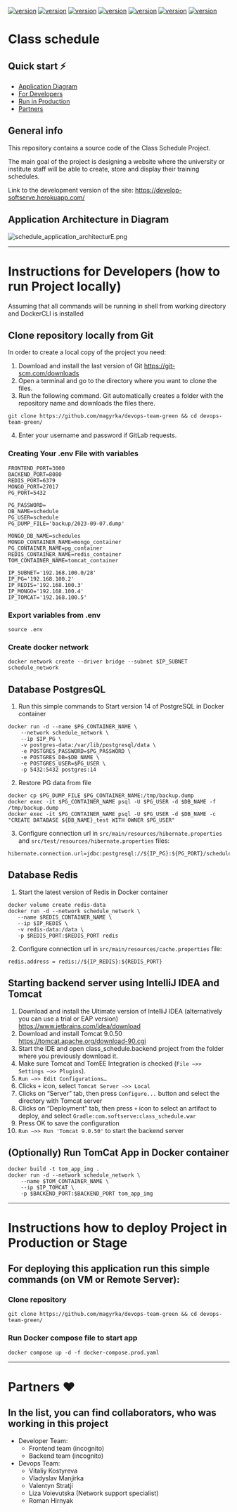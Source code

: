 
[![version](https://img.shields.io/badge/Ubuntu-20.04-brown)](https://semver.org)
[![version](https://img.shields.io/badge/NodeJS-14-green)](https://semver.org)
[![version](https://img.shields.io/badge/JAVA-11-green)](https://semver.org)
[![version](https://img.shields.io/badge/Posrgres-11-blue)](https://semver.org)
[![version](https://img.shields.io/badge/Redis-latest-red)](https://semver.org)
[![version](https://img.shields.io/badge/MongoDB-latest-green)](https://semver.org)
[![version](https://img.shields.io/badge/Tomcat-9.0.5-yellow)](https://semver.org)


# Class schedule
## Quick start ⚡
- [Application Diagram](#application-architecture-in-diagram)
- [For Developers](#instructions-for-developers-how-to-run-project-locally)
- [Run in Production](#instructions-how-to-deploy-project-in-production-or-stage)
- [Partners](#partners-)

## General info
This repository contains a source code of the Class Schedule Project.

The main goal of the project is designing a website where the university or institute staff will be able to create, store and display their training schedules.

Link to the development version of the site: https://develop-softserve.herokuapp.com/

## Application Architecture in Diagram
![schedule_application_architecturE.png](screenshots%2Fschedule_application_architecturE.png)

------------------------------------------
# Instructions for Developers (how to run Project locally)
Assuming that all commands will be running in shell from working directory and DockerCLI is installed
## Clone repository locally from Git
In order to create a local copy of the project you need:
1. Download and install the last version of Git https://git-scm.com/downloads
2. Open a terminal and go to the directory where you want to clone the files. 
3. Run the following command. Git automatically creates a folder with the repository name and downloads the files there.
```shell
git clone https://github.com/magyrka/devops-team-green && cd devops-team-green/
```
4. Enter your username and password if GitLab requests.

### Creating Your .env File with variables
```dotenv
FRONTEND_PORT=3000
BACKEND_PORT=8080
REDIS_PORT=6379
MONGO_PORT=27017
PG_PORT=5432

PG_PASSWORD=
DB_NAME=schedule
PG_USER=schedule
PG_DUMP_FILE='backup/2023-09-07.dump'

MONGO_DB_NAME=schedules
MONGO_CONTAINER_NAME=mongo_container
PG_CONTAINER_NAME=pg_container
REDIS_CONTAINER_NAME=redis_container
TOM_CONTAINER_NAME=tomcat_container

IP_SUBNET='192.168.100.0/28'
IP_PG='192.168.100.2'
IP_REDIS='192.168.100.3'
IP_MONGO='192.168.100.4'
IP_TOMCAT='192.168.100.5'
```

### Export variables from .env 
```shell
source .env
```

### Create docker network
```shell
docker network create --driver bridge --subnet $IP_SUBNET schedule_network
```

## Database PostgresQL
1. Run this simple commands to Start version 14 of PostgreSQL in Docker container
```shell
docker run -d --name $PG_CONTAINER_NAME \
	--network schedule_network \
	--ip $IP_PG \
	-v postgres-data:/var/lib/postgresql/data \
	-e POSTGRES_PASSWORD=$PG_PASSWORD \
	-e POSTGRES_DB=$DB_NAME \
	-e POSTGRES_USER=$PG_USER \
	-p 5432:5432 postgres:14
```
2. Restore PG data from file
```shell
docker cp $PG_DUMP_FILE $PG_CONTAINER_NAME:/tmp/backup.dump
docker exec -it $PG_CONTAINER_NAME psql -U $PG_USER -d $DB_NAME -f /tmp/backup.dump
docker exec -it $PG_CONTAINER_NAME psql -U $PG_USER -d $DB_NAME -c "CREATE DATABASE ${DB_NAME}_test WITH OWNER $PG_USER"
```
3. Configure connection url in `src/main/resources/hibernate.properties` and `src/test/resources/hibernate.properties` files:
```text
hibernate.connection.url=jdbc:postgresql://${IP_PG}:${PG_PORT}/schedule
```
## Database Redis
1. Start the latest version of Redis in Docker container   
```shell
docker volume create redis-data
docker run -d --network schedule_network \
   --name $REDIS_CONTAINER_NAME \
   --ip $IP_REDIS \
   -v redis-data:/data \
   -p $REDIS_PORT:$REDIS_PORT redis 
```
2. Configure connection url in `src/main/resources/cache.properties` file:
```text
redis.address = redis://${IP_REDIS}:${REDIS_PORT}
```

## Starting backend server using IntelliJ IDEA and Tomcat
1. Download and install the Ultimate version of IntelliJ IDEA (alternatively you can use a trial or EAP version) https://www.jetbrains.com/idea/download
2. Download and install Tomcat 9.0.50 https://tomcat.apache.org/download-90.cgi
3. Start the IDE and open class_schedule.backend project from the folder where you previously download it.
4. Make sure Tomcat and TomEE Integration is checked (`File –>> Settings –>> Plugins`).
5. `Run –>> Edit Configurations…`
6. Clicks `+` icon, select `Tomcat Server –>> Local`
7. Clicks on “Server” tab, then press `Configure...` button and select the directory with Tomcat server
8. Clicks on “Deployment” tab, then press `+` icon to select an artifact to deploy, and select `Gradle:com.softserve:class_schedule.war`
9. Press OK to save the configuration
10. `Run –>> Run 'Tomcat 9.0.50'` to start the backend server

## (Optionally) Run TomCat App in Docker container
```shell
docker build -t tom_app_img .
docker run -d --network schedule_network \
    --name $TOM_CONTAINER_NAME \
    --ip $IP_TOMCAT \
    -p $BACKEND_PORT:$BACKEND_PORT tom_app_img
```
------------------------------------------
# Instructions how to deploy Project in Production or Stage

## For deploying this application  run this simple commands (on VM or Remote Server):
### Clone repository
```shell
git clone https://github.com/magyrka/devops-team-green && cd devops-team-green/
```

### Run Docker compose file to start app
```shell
docker compose up -d -f docker-compose.prod.yaml
```
---------------------------------------
# Partners ❤️
## In the list, you can find collaborators, who was working in this project
- Developer Team:
   - Frontend team (incognito)
   - Backend team (incognito)
- Devops Team:
   - Vitaliy Kostyreva 
   - Vladyslav Manjirka
   - Valentyn Stratji
   - Liza Voievutska (Network support specialist)
   - Roman Hirnyak
